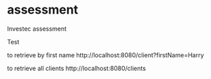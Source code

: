 # assessment
Investec assessment

Test

to retrieve by first name
http://localhost:8080/client?firstName=Harry

to retrieve all clients
http://localhost:8080/clients